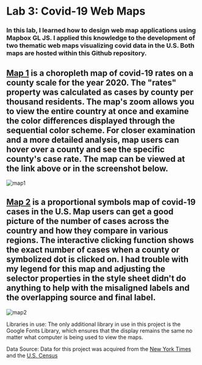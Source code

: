 # Lab 3: Covid-19 Web Maps

### In this lab, I learned how to design web map applications using Mapbox GL JS. I applied this knowledge to the development of two thematic web maps visualizing covid data in the U.S. Both maps are hosted within this Github repository. 

## [Map 1](https://nyadav18.github.io/covidmaps/map1.html) is a choropleth map of covid-19 rates on a county scale for the year 2020. The "rates" property was calculated as cases by county per thousand residents. The map's zoom allows you to view the entire country at once and examine the color differences displayed through the sequential color scheme. For closer examination and a more detailed analysis, map users can hover over a county and see the specific county's case rate. The map can be viewed at the link above or in the screenshot below.

![map1](img/map1img.png)

## [Map 2](https://nyadav18.github.io/covidmaps/map2.html) is a proportional symbols map of covid-19 cases in the U.S. Map users can get a good picture of the number of cases across the country and how they compare in various regions. The interactive clicking function shows the exact number of cases when a county or symbolized dot is clicked on. I had trouble with my legend for this map and adjusting the selector properties in the style sheet didn't do anything to help with the misaligned labels and the overlapping source and final label. 

![map2](img/map2img.png)

Libraries in use: The only additional library in use in this project is the Google Fonts Library, which ensures that the display remains the same no matter what computer is being used to view the maps. 

Data Source: Data for this project was acquired from the [New York Times](https://github.com/nytimes/covid-19-data/blob/43d32dde2f87bd4dafbb7d23f5d9e878124018b8/live/us-counties.csv) and the [U.S. Census](https://data.census.gov/table?g=0100000US$050000&d=ACS+5-Year+Estimates+Data+Profiles&tid=ACSDP5Y2018.DP05&hidePreview=true)